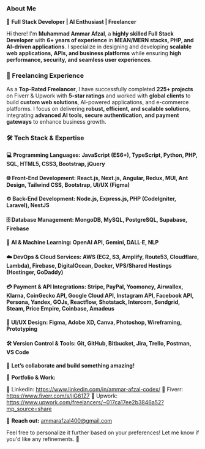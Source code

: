 ### **About Me**  

🚀 **Full Stack Developer | AI Enthusiast | Freelancer**  

Hi there! I'm **Muhammad Ammar Afzal**, a **highly skilled Full Stack Developer** with **6+ years of experience** in **MEAN/MERN stacks, PHP, and AI-driven applications**. I specialize in designing and developing **scalable web applications, APIs, and business platforms** while ensuring **high performance, security, and seamless user experiences**.  

### **💼 Freelancing Experience**  
As a **Top-Rated Freelancer**, I have successfully completed **225+ projects** on Fiverr & Upwork with **5-star ratings** and worked with **global clients** to build **custom web solutions**, AI-powered applications, and e-commerce platforms. I focus on delivering **robust, efficient, and scalable solutions**, integrating **advanced AI tools, secure authentication, and payment gateways** to enhance business growth.  

### **🛠️ Tech Stack & Expertise**  
#### **💻 Programming Languages:**  JavaScript (ES6+), TypeScript, Python, PHP, SQL, HTML5, CSS3, Bootstrap, jQuery  

#### **🌐 Front-End Development:**  React.js, Next.js, Angular, Redux, MUI, Ant Design, Tailwind CSS, Bootstrap, UI/UX (Figma)  

#### **⚙️ Back-End Development:**  Node.js, Express.js, PHP (CodeIgniter, Laravel), NestJS  

#### **🗄️ Database Management:**  MongoDB, MySQL, PostgreSQL, Supabase, Firebase  

#### **🤖 AI & Machine Learning:**  OpenAI API, Gemini, DALL·E, NLP  

#### **☁️ DevOps & Cloud Services:**  AWS (EC2, S3, Amplify, Route53, Cloudflare, Lambda), Firebase, DigitalOcean, Docker, VPS/Shared Hostings (Hostinger, GoDaddy)  

#### **💳 Payment & API Integrations:**  Stripe, PayPal, Yoomoney, Airwallex, Klarna, CoinGecko API, Google Cloud API, Instagram API, Facebook API, Persona, Yandex, GOJs, Reactflow, Shotstack, Intercom, Sendgrid, Steam, Price Empire, Coinbase, Amadeus  

#### **🎨 UI/UX Design:**  Figma, Adobe XD, Canva, Photoshop, Wireframing, Prototyping  

#### **🛠️ Version Control & Tools:**  Git, GitHub, Bitbucket, Jira, Trello, Postman, VS Code  

🚀 **Let’s collaborate and build something amazing!**  

🔗 **Portfolio & Work:**

🔗 LinkedIn: https://www.linkedin.com/in/ammar-afzal-codex/ 
🔗 Fiverr: https://www.fiverr.com/s/jjG61Z7
🔗 Upwork: https://www.upwork.com/freelancers/~017ca17ee2b3846a52?mp_source=share

📩 **Reach out:** ammarafzal400@gmail.com  

Feel free to personalize it further based on your preferences! Let me know if you'd like any refinements. 🚀
